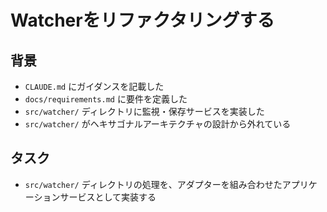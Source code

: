 # Watcherをリファクタリングする

## 背景

- `CLAUDE.md` にガイダンスを記載した
- `docs/requirements.md` に要件を定義した
- `src/watcher/` ディレクトリに監視・保存サービスを実装した
- `src/watcher/` がヘキサゴナルアーキテクチャの設計から外れている

## タスク

- `src/watcher/` ディレクトリの処理を、アダプターを組み合わせたアプリケーションサービスとして実装する
